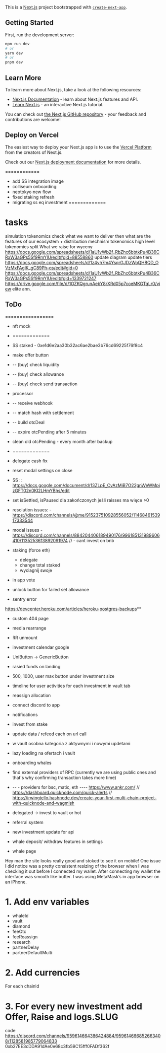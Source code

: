 This is a [Next.js](https://nextjs.org/) project bootstrapped with [`create-next-app`](https://github.com/vercel/next.js/tree/canary/packages/create-next-app).

## Getting Started

First, run the development server:

```bash
npm run dev
# or
yarn dev
# or
pnpm dev
```

## Learn More

To learn more about Next.js, take a look at the following resources:

- [Next.js Documentation](https://nextjs.org/docs) - learn about Next.js features and API.
- [Learn Next.js](https://nextjs.org/learn) - an interactive Next.js tutorial.

You can check out [the Next.js GitHub repository](https://github.com/vercel/next.js/) - your feedback and contributions are welcome!

## Deploy on Vercel

The easiest way to deploy your Next.js app is to use the [Vercel Platform](https://vercel.com/new?utm_medium=default-template&filter=next.js&utm_source=create-next-app&utm_campaign=create-next-app-readme) from the creators of Next.js.

Check out our [Next.js deployment documentation](https://nextjs.org/docs/deployment) for more details.


============
- add SS integration image
- colliseum onboarding
- neotokyo new flow
- fixed staking refresh
- migrating ss eq investment
=============

# tasks
simulation tokenomics
check what we want to deliver
then what are the features of our ecosystem + distribution mechnism
tokenomics high level
tokenomics split
What we raise for
wyceny https://docs.google.com/spreadsheets/d/1aU1vWb2f_RbZhc6bbtkPu4B36CRxW3aGPs5Sf9RmYIU/edit#gid=88558860
update diagram
update tiers
https://docs.google.com/spreadsheets/d/1z4vh7m4YsqrGJDzWoQH8QD_OVzMxFAglK_gC89Ph-qs/edit#gid=0
https://docs.google.com/spreadsheets/d/1aU1vWb2f_RbZhc6bbtkPu4B36CRxW3aGPs5Sf9RmYIU/edit#gid=1339721247
https://drive.google.com/file/d/1OZKQgrunAebY8rXRd05p7coeMKGTqLr0/view
elite ann.

## ToDo
=================
- nft mock
- =============
- SS staked - 0xe1d6e2aa30b32ac6ae2bae3b76cd69225f76f8c4
- make offer button
- -- (buy) check liquidity
- -- (buy) check allowance
- -- (buy) check send transaction

- processor
- -- receive webhook
- -- match hash with settlement
- -- build otcDeal
- -- expire otcPending after 5 minutes
- clean old otcPending - every month after backup
- =============
- delegate cash fix
- reset modal settings on close

- SS :: https://docs.google.com/document/d/13ZLpE_CvAzMiB7O22gnWeWMpjzGFT02n0KI2LHmYBhs/edit
- set isSettled, isPaused dla zakończonych jeśli raisses ma więce >0
- resolution issues: - https://discord.com/channels/@me/915237510928556052/1146846153917333544
- modal issues - https://discord.com/channels/884204406189490176/996185131989606410/1135253613892091974 // - cant invest on bnb

- staking (force eth)
  - delegate
  - change total staked 
  - wyciagnij swoje

- in app vote
- unlock button for failed set allowance
- sentry error

https://devcenter.heroku.com/articles/heroku-postgres-backups**

- custom 404 page
- media rearrange
- RR unmount
- investment calendar google
- UniButton -> GenericButton
- rasied funds on landing


- 500, 1000, user max button under investment size
- timeline for user activities for each investment in vault tab
- reassign allocation

- connect discord to app
- notifications

- invest from stake
- update data / refeed cach on url call
- w vault osobna kategoria z aktywnymi i nowymi updetami
- lazy loading na ofertach i vault
- onboarding whales

- find external providers of RPC (currently we are using public ones and that's why confirming transaction takes more time)
- -- - providers for bsc, matic, eth ---- https://www.ankr.com/ // https://dashboard.quicknode.com/quick-alerts // https://irwingtello.hashnode.dev/create-your-first-multi-chain-project-with-quicknode-and-wagmish
- delegated -> invest to vault or hot
- referral system

- new investment update for api
- whale deposit/ withdraw features in settings
- whale page


Hey man the site looks really good and stoked to see it on mobile! One issue I did notice was a pretty consistent resizing of the browser when I was checking it out before I connected my wallet. After connecting my wallet the interface was smooth like butter. I was using MetaMask’s in app browser on an iPhone.

# 1. Add env variables
- whaleId
- vault
- diamond
- feeOtc
- feeReassign
- research
- partnerDelay
- partnerDefaultMulti

# 2. Add currencies
For each chainId

# 3. For every new investment add Offer, Raise and logs.SLUG




code
https://discord.com/channels/959614664386424884/959614666852663408/1128581985779064833
0xb27EE3cDDA91dAe0e68c3fb59C15fff0FADf362f
